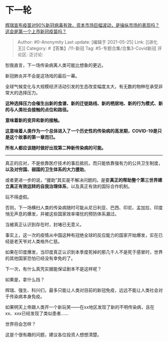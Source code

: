 # 下一轮
[辉瑞宣布疫苗对90%新冠病毒有效，资本市场巨幅波动，是操纵市场的表现吗？这会是第一个上市新冠疫苗吗？](https://www.zhihu.com/question/429545834/answer/1567340776)

> Author: #0-Anonymity
> Last update: [编辑于 2021-05-25]
> Link: [[进化王]]
> Category: #【答集】/11-新冠
> Tag: #5-专题合集/合集3-Covid新冠
> 评论区:
> 泛讨论:

恕我直言，下一场传染病离人类可能比想象的更近。

新冠肺炎并不会是这场戏的最后一幕。

全球气候变化与大规模经济活动引发的生态改变幅度太大，有无数的物种在承受非常大的选择压力。

**这种选择压力会催生出新的食谱、新的迁徙路线、新的栖居地、新的行为模式、新的与人类社会接触的点位和路径。**

**意味着新的变异和新的接触。**

**这意味着人类作为一个总体进入了一个历史性的传染病的高发期，COVID-19是只是这个故事的第一章而已。**

**所有人都应该随时做好出现第二种新传染病的可能。**

---------------------------

真正的应对，不是依靠医疗技术的事后抵抗，而只能依靠强有力的公共卫生制度，**以及对穷国、弱国的卫生体系的大力援助**。

或者更进一步的说，“援助”其实是不解决问题的。是要**真正的帮助整个第三世界建立真正有效运转的自我治理体系**，以及真正有效的国际合作机制。

玩不得虚假。

否则，下一场横扫人类的传染病随时可能从尼日利亚、巴西、印尼、孟加拉、印度悄无声息的爆发，并被这些国家效率堪忧的预防体系漏过。

当被真正认识到存在时，封堵已无意义。

事实上，这一次的疫情从中国这种有冠绝全球的反应能力的国家开始爆发，实在已经是老天爷对人类格外仁慈。

如果在印度爆发，当印度真正认识到本季度死掉的那几千人不是死于感冒时，世界的其他国家恐怕已经没有幸免的了。

下一次，有什么真凭实据能保证剧本不是这样呢？

如果是，拿什么挡？

辉瑞、强生、科兴们，最多只能让人类对目前的新冠免疫，远远不能让人类社会对于传染病本身免疫。

如果明天上帝跟人类开一个新玩笑——在xx地区发现了新的不明传染病，且在xx、xxx已经发现了类似患者……

世界将会怎样？

这是个很有趣的问题，建议各位投资人想想清楚。
